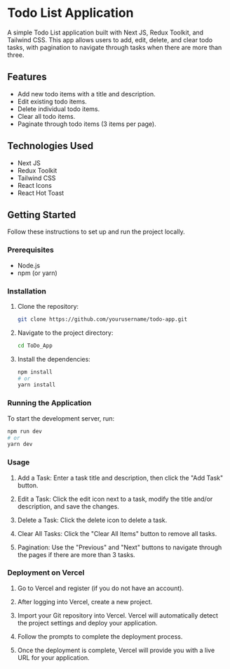 # Todo List Application

A simple Todo List application built with Next JS, Redux Toolkit, and Tailwind CSS. This app allows users to add, edit, delete, and clear todo tasks, with pagination to navigate through tasks when there are more than three.

## Features

- Add new todo items with a title and description.
- Edit existing todo items.
- Delete individual todo items.
- Clear all todo items.
- Paginate through todo items (3 items per page).

## Technologies Used

- Next JS
- Redux Toolkit
- Tailwind CSS
- React Icons
- React Hot Toast

## Getting Started

Follow these instructions to set up and run the project locally.

### Prerequisites

- Node.js
- npm (or yarn)

### Installation

1. Clone the repository:

    ```sh
    git clone https://github.com/yourusername/todo-app.git
    ```

2. Navigate to the project directory:

    ```sh
    cd ToDo_App
    ```

3. Install the dependencies:

    ```sh
    npm install
    # or
    yarn install
    ```

### Running the Application

To start the development server, run:

```sh
npm run dev
# or
yarn dev

```

### Usage

1. Add a Task:  Enter a task title and description, then click the "Add Task" button.

2. Edit a Task: Click the edit icon next to a task, modify the title and/or description, and save the changes.

3. Delete a Task: Click the delete icon to delete a task.

4. Clear All Tasks: Click the "Clear All Items" button to remove all tasks.

5. Pagination: Use the "Previous" and "Next" buttons to navigate through the pages if there are more than 3 tasks.

### Deployment on Vercel
 
1. Go to Vercel and register (if you do not have an account).

2. After logging into Vercel, create a new project.

3. Import your Git repository into Vercel. Vercel will automatically detect the project settings and deploy your application.

4. Follow the prompts to complete the deployment process. 

5. Once the deployment is complete, Vercel will provide you with a live URL for your application.
